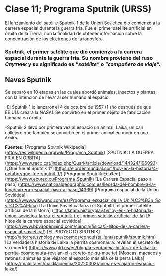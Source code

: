 # Clase 11; Programa Sputnik (URSS)

El lanzamiento del satélite Sputnik-1 de la Unión Soviética dio comienzo a la carrera espacial durante la guerra fría. Fue el primer satélite artificial en órbita de la Tierra, con la finalidad de obtener información sobre la concentración de los electrones de la ionosfera.

###  Sputnik, el primer satélite que dió comienzo a la carrera espacial durante la guerra fría. Su nombre proviene del ruso *Спутник* y su significado es *"satélite"* o *"compañero de viaje".*

## Naves Sputnik
Se separó en 10 etapas en las cuales abordó animales, insectos y plantas, con la intención de llevar al ser humano al espacio.

-El Sputnik 1 lo lanzaron el 4 de octubre de 1957 (1 año después de que EE.UU. creara la NASA). Se convirtió en el primer objeto de fabricación humana en órbita.

-Sputnik 2 llevó por primera vez al espacio un animal, Laika, un can callejero que también se convirtió en el primer animal en morir en una órbita.




**Fuentes:**
[Programa Sputnik Wikipedia] (https://es.wikipedia.org/wiki/Programa_Sputnik)
[SPUTNIK: LA GUERRA FRÍA EN ÓRBITA] (https://www.raco.cat/index.php/Quark/article/download/144324/196093)
[¿Qué fue el Sputnik 1?] (https://elordenmundial.com/hoy-en-la-historia/4-octubre/que-fue-sputnik-1/)
[Programa Sputnik EcuRed] (https://www.ecured.cu/Programa_Sputnik)
[La Carrera Espacial paso a paso] (https://www.nationalgeographic.com.es/llegada-del-hombre-a-la-luna/carrera-espacial-paso-a-paso_14369)
[Programa espacial de la Unión Soviética] (https://www.wikiwand.com/es/Programa_espacial_de_la_Uni%C3%B3n_Sovi%C3%A9tica)
[La Unión Soviética lanza el Sputnik I, el primer satélite artificial de la historia] (https://latam.historyplay.tv/hoy-en-la-historia/la-union-sovietica-lanza-el-sputnik-i-el-primer-satelite-artificial-de-la)
[5 hitos de la carrera espacial soviética] (https://www.bbvaopenmind.com/ciencia/fisica/5-hitos-de-la-carrera-espacial-sovietica/)
[EL PROYECTO SPUTNIK] (http://altorres.synology.me/cosmos/conquista_luna/sputnik/sputnik.htm)
[La verdadera historia de Laika la perrita cosmonauta: revelan el secreto de su muerte] (https://www.gtd.es/es/blog/la-verdadera-historia-de-laika-la-perrita-cosmonauta-revelan-el-secreto-de-su-muerte)
[Moscas, macacos y ratones: animales que viajaron al espacio más allá de la perra Laika] (https://maldita.es/malditaciencia/20220303/animales-viajaron-espacio-laika/)


